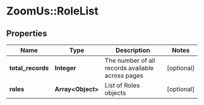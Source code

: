 # ZoomUs::RoleList

## Properties
Name | Type | Description | Notes
------------ | ------------- | ------------- | -------------
**total_records** | **Integer** | The number of all records available across pages | [optional] 
**roles** | **Array&lt;Object&gt;** | List of Roles objects | [optional] 


